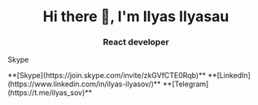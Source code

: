 <h1 align="center">Hi there 👋, I'm Ilyas Ilyasau</h1>

<h3 align="center">React developer</h3>


<p align="center>
  <a href="https://join.skype.com/invite/zkGVfCTE0Rqb">Skype</a>
</p>
**[Skype](https://join.skype.com/invite/zkGVfCTE0Rqb)** **[LinkedIn](https://www.linkedin.com/in/ilyas-ilyasov/)** **[Telegram](https://t.me/ilyas_sov)**

